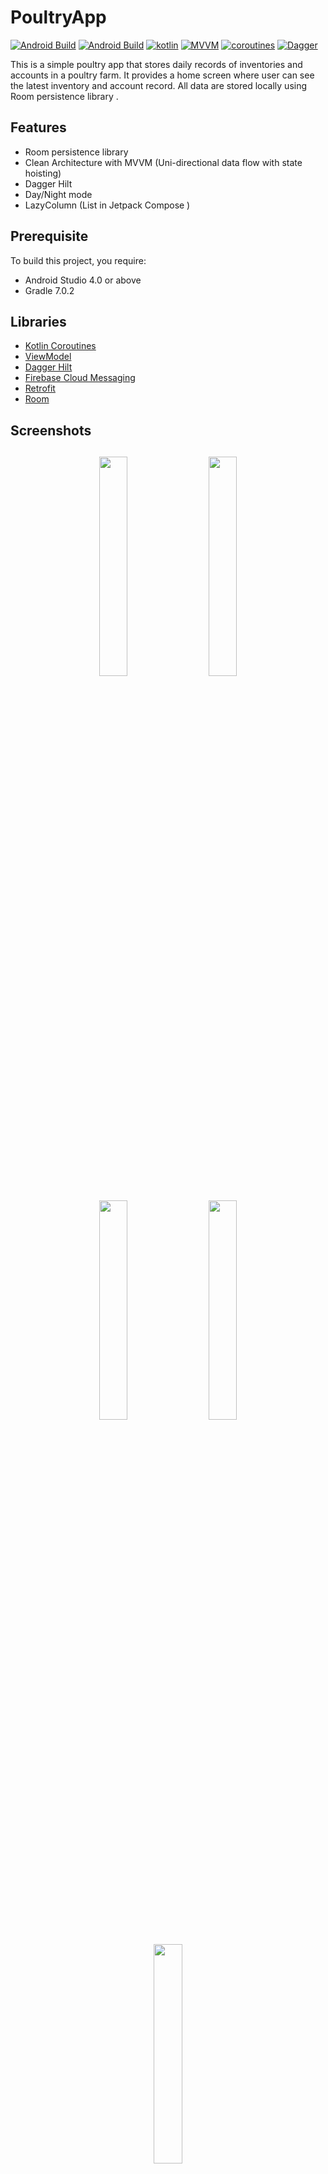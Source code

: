 # PoultryApp

[![Android Build](https://img.shields.io/badge/Android%20Build-passing-brightgreen)](https://developer.android.com/)  [![Android Build](https://img.shields.io/badge/Android-JetpackCompose-blue)](https://developer.android.com/jetpack/compose)  [![kotlin](https://img.shields.io/badge/Kotlin-1.4.xx-blue)](https://kotlinlang.org/) [![MVVM ](https://img.shields.io/badge/Architecture-MVVM-brightgreen)](https://www.raywenderlich.com/34-design-patterns-by-tutorials-mvvm) [![coroutines](https://img.shields.io/badge/Kotlin-Coroutines-orange)](https://developer.android.com/kotlin/coroutines) [![Dagger](https://img.shields.io/badge/Dagger-Hilt-orange)](https://dagger.dev/hilt)

This is a simple poultry app that stores daily records of inventories and accounts in a poultry farm. It provides a home screen where user can see the latest inventory and account record. All data are stored locally using Room persistence library .
## Features
* Room persistence library
* Clean Architecture with MVVM (Uni-directional data flow with state hoisting)
* Dagger Hilt
* Day/Night mode
* LazyColumn (List in Jetpack Compose )

## Prerequisite
To build this project, you require:
- Android Studio 4.0 or above
- Gradle 7.0.2

## Libraries
*   [Kotlin Coroutines](https://github.com/Kotlin/kotlinx.coroutines)
*   [ViewModel](https://developer.android.com/topic/libraries/architecture/viewmodel)
*   [Dagger Hilt](https://dagger.dev/hilt)
*   [Firebase Cloud Messaging](https://firebase.google.com/docs/cloud-messaging)
*   [Retrofit](https://square.github.io/retrofit)
*   [Room](https://developer.android.com/training/data-storage/room)

<h2 align="left">Screenshots</h2>
<h4 align="center">
<img src="https://res.cloudinary.com/iykeafrica/image/upload/v1642553224/poultryapp/2022_01_19_01.10.39_umlywl.jpg" width="30%" vspace="10" hspace="10">
<img src="https://res.cloudinary.com/iykeafrica/image/upload/v1642553218/poultryapp/2022_01_19_01.11.25_hbuyup.jpg" width="30%" vspace="10" hspace="10">
<img src="https://res.cloudinary.com/iykeafrica/image/upload/v1642553224/poultryapp/2022_01_19_01.11.39_v7ddgm.jpg" width="30%" vspace="10" hspace="10">
<img src="https://res.cloudinary.com/iykeafrica/image/upload/v1642553222/poultryapp/2022_01_19_01.10.56_f0lfdt.jpg" width="30%" vspace="10" hspace="10">
<img src="https://res.cloudinary.com/iykeafrica/image/upload/v1642553220/poultryapp/2022_01_19_01.11.16_dh41lk.jpg" width="30%" vspace="10" hspace="10"><br>


## Author
Ikechi Ucheagwu 

